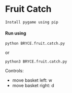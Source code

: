 # Fruit Catch
`Install pygame using pip`
#### Run using
`python BRYCE.fruit.catch.py`

or

`python3 BRYCE.fruit.catch.py`

Controls: 
- move basket left: w
- move basket right: d
